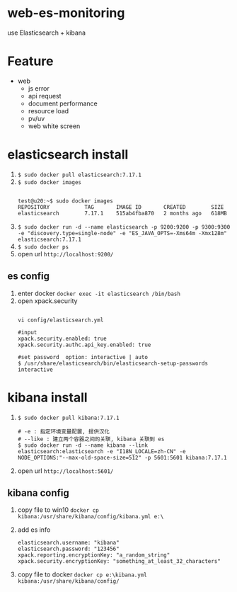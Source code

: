 # web-es-monitoring
use Elasticsearch + kibana
# Feature 
 * web 
    * js error
    * api request
    * document performance
    * resource load
    * pv/uv
    * web white screen


# elasticsearch install
1. `$ sudo docker pull elasticsearch:7.17.1`
1. `$ sudo docker images`
   ```
 
   test@u20:~$ sudo docker images
   REPOSITORY           TAG       IMAGE ID       CREATED        SIZE
   elasticsearch        7.17.1    515ab4fba870   2 months ago   618MB

   ```
1. `$ sudo docker run -d --name elasticsearch -p 9200:9200 -p 9300:9300 -e "discovery.type=single-node" -e "ES_JAVA_OPTS=-Xms64m -Xmx128m" elasticsearch:7.17.1 `
1. `$ sudo docker ps`
1. open url  `http://localhost:9200/`

## es config
1. enter docker `docker exec -it elasticsearch /bin/bash`
1. open xpack.security  
   ```

   vi config/elasticsearch.yml

   #input
   xpack.security.enabled: true
   xpack.security.authc.api_key.enabled: true 

   #set password  option: interactive | auto
   $ /usr/share/elasticsearch/bin/elasticsearch-setup-passwords interactive
   ```


# kibana install
1. `$ sudo docker pull kibana:7.17.1`
   ```
   # -e : 指定环境变量配置, 提供汉化
   # --like : 建立两个容器之间的关联, kibana 关联到 es
   $ sudo docker run -d --name kibana --link elasticsearch:elasticsearch -e "I18N_LOCALE=zh-CN" -e NODE_OPTIONS:"--max-old-space-size=512" -p 5601:5601 kibana:7.17.1
   ```
1.  open url  `http://localhost:5601/`


## kibana config
1. copy file to win10 `docker cp kibana:/usr/share/kibana/config/kibana.yml e:\`
1. add es info
   ```
   elasticsearch.username: "kibana"
   elasticsearch.password: "123456"
   xpack.reporting.encryptionKey: "a_random_string"
   xpack.security.encryptionKey: "something_at_least_32_characters"
   ```

1. copy file to docker 
   `docker cp e:\kibana.yml kibana:/usr/share/kibana/config/`
